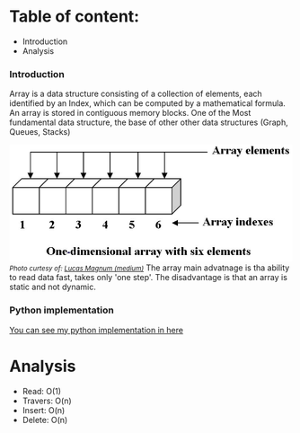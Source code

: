 # Table of content:
 - Introduction
 - Analysis

### Introduction
Array is a data structure consisting of a collection of elements, each identified by an Index, which can be computed by a mathematical formula. 
An array is stored in contiguous memory blocks.
One of the Most fundamental data structure, the base of other other data structures (Graph, Queues, Stacks)

![array](array.jpeg)
<small>_Photo curtesy of: [Lucas Magnum (medium)](https://lucasmagnum.medium.com/sidenotes-array-abstract-data-type-data-structure-b154140c8305)_</small>
The array main advatnage is tha ability to read data fast, takes only 'one step'. The disadvantage is that an array is static and not dynamic.

### Python implementation
[You can see my python implementation in here](./array.py)

# Analysis
- Read: O(1)
- Travers: O(n) 
- Insert: O(n)
- Delete: O(n) 


